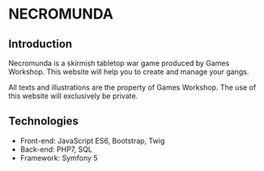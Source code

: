 # NECROMUNDA

## Introduction

Necromunda is a skirmish tabletop war game produced by Games Workshop. This website will help you to create and manage your gangs.

All texts and illustrations are the property of Games Workshop. The use of this website will exclusively be private.


## Technologies

* Front-end: JavaScript ES6, Bootstrap, Twig
* Back-end: PHP7, SQL
* Framework: Symfony 5
